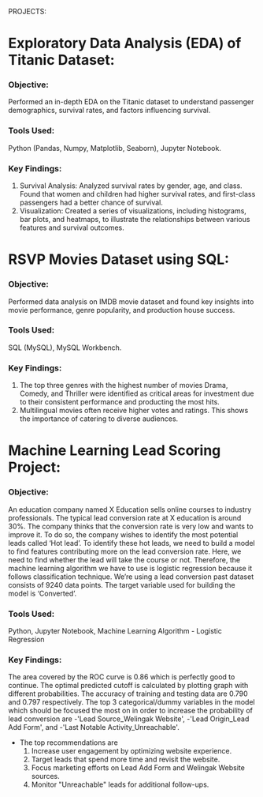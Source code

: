 PROJECTS: 

# Exploratory Data Analysis (EDA) of Titanic Dataset:

### Objective: 
  Performed an in-depth EDA on the Titanic dataset to understand passenger demographics, survival rates, and factors influencing survival.
### Tools Used: 
  Python (Pandas, Numpy, Matplotlib, Seaborn), Jupyter Notebook.
### Key Findings:
  1. Survival Analysis: Analyzed survival rates by gender, age, and class. Found that women and children had higher survival rates, and first-class passengers had a better chance of survival.
  2. Visualization: Created a series of visualizations, including histograms, bar plots, and heatmaps, to illustrate the relationships between various features and survival outcomes.

# RSVP Movies Dataset using SQL:

### Objective: 
  Performed data analysis on IMDB movie dataset and found key insights into movie performance, genre popularity, and production house success.
### Tools Used: 
  SQL (MySQL), MySQL Workbench.
### Key Findings:
  1. The top three genres with the highest number of movies Drama, Comedy, and Thriller were identified as critical areas for investment due to their consistent performance and producting the most hits.
  2. Multilingual movies often receive higher votes and ratings. This shows the importance of catering to diverse audiences.


# Machine Learning Lead Scoring Project: 
### Objective:
  An education company named X Education sells online courses to industry professionals. The typical lead conversion rate at X education is around 30%. The company thinks that the conversion rate is very low and wants to improve it. To do so, the company wishes to identify the most potential leads called ‘Hot lead’. To identify these hot leads, we need to build a model to find features contributing more on the lead conversion rate. Here, we need to find whether the lead will take the course or not. Therefore, the machine learning algorithm we have to use is logistic regression because it follows classification technique. We’re using a lead conversion past dataset consists of 9240 data points. The target variable used for building the model is ‘Converted’.
  
### Tools Used:
  Python, Jupyter Notebook, Machine Learning Algorithm - Logistic Regression

### Key Findings:
  The area covered by the ROC curve is 0.86 which is perfectly good to continue. The optimal predicted cutoff is calculated by plotting graph with different probabilities. The accuracy of training and testing data are 0.790 and 0.797 respectively. The top 3 categorical/dummy variables in the model which should be focused the most on in order to increase the probability of lead conversion are -'Lead Source_Welingak Website', -'Lead Origin_Lead Add Form', and -'Last Notable Activity_Unreachable'.
  - The top recommendations are
      1. Increase user engagement by optimizing website experience.
      2. Target leads that spend more time and revisit the website.
      3. Focus marketing efforts on Lead Add Form and Welingak Website sources.
      4. Monitor "Unreachable" leads for additional follow-ups.
